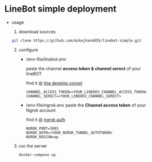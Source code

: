 # LineBot simple deployment

- usage

  1. download sources

  ```bash
  git clone https://github.com/mikejhan4455/linebot-simple.git
  ```

  2. configure

      - /env-file/linebot.env

        paste the channel **access token & channel serect** of  your lineBOT

        find it @  [line develop consol](https://developers.line.biz/console/)

        ```shell
        CHANNEL_ACCESS_TOKEN=<YOUR_LINEDEV_CHANNEL_ACCESS_TOKEN>
        CHANNEL_SERECT=<YOUR_LINEDEV_CHANNEL_SERECT>
        ```

     - /env-file/ngrok.env
       paste the **Channel access token** of your Ngrok account 

       find it @ [ngrok auth](https://dashboard.ngrok.com/auth)

       ```shell
       NGROK_PORT=3001
       NGROK_AUTH=<YOUR_NGROK_TUNNEL_AUTHTOKEN>
       NGROK_REGION=ap
       ```

  3. run the server

     ```bash
     docker-compose up
     ```


